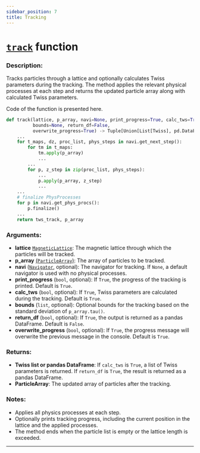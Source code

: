 ```yaml
---
sidebar_position: 7
title: Tracking
---
```


# [`track`](https://github.com/ocelot-collab/ocelot/blob/master/ocelot/cpbd/track.py#L428) function


### Description:
Tracks particles through a lattice and optionally calculates Twiss parameters during the tracking. The method applies the relevant physical processes at each step and returns the updated particle array along with calculated Twiss parameters.

Code of the function is presented here. 
```python 
def track(lattice, p_array, navi=None, print_progress=True, calc_tws=True, 
          bounds=None, return_df=False,
          overwrite_progress=True) -> Tuple[Union[List[Twiss], pd.DataFrame], ParticleArray]:
    ...
    for t_maps, dz, proc_list, phys_steps in navi.get_next_step():
        for tm in t_maps:
            tm.apply(p_array)
            ...
        ...
        for p, z_step in zip(proc_list, phys_steps):
            ...
            p.apply(p_array, z_step)
            ...
    ...
    # finalize PhysProcesses
    for p in navi.get_phys_procs():
        p.finalize()
    ...
    return tws_track, p_array
```
### Arguments:
- **lattice** [`MagneticLattice`](magnet-lattice.md): The magnetic lattice through which the particles will be tracked.
- **p_array** [(`ParticleArray`)](particle-array.md): The array of particles to be tracked.
- **navi** ([`Navigator`](navigator.md), optional): The navigator for tracking. If `None`, a default navigator is used with no physical processes.
- **print_progress** (`bool`, optional): If `True`, the progress of the tracking is printed. Default is `True`.
- **calc_tws** (`bool`, optional): If `True`, Twiss parameters are calculated during the tracking. Default is `True`.
- **bounds** (`list`, optional): Optional bounds for the tracking based on the standard deviation of `p_array.tau()`.
- **return_df** (`bool`, optional): If `True`, the output is returned as a pandas DataFrame. Default is `False`.
- **overwrite_progress** (`bool`, optional): If `True`, the progress message will overwrite the previous message in the console. Default is `True`.

### Returns:
- **Twiss list or pandas DataFrame**: If `calc_tws` is `True`, a list of Twiss parameters is returned. If `return_df` is `True`, the result is returned as a pandas DataFrame.
- **ParticleArray**: The updated array of particles after the tracking.

### Notes:
- Applies all physics processes at each step.
- Optionally prints tracking progress, including the current position in the lattice and the applied processes.
- The method ends when the particle list is empty or the lattice length is exceeded.

---

